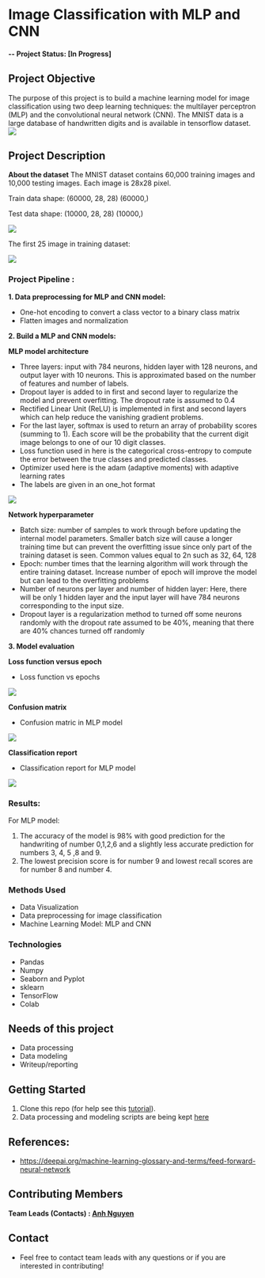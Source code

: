 # Image Classification with MLP and CNN

#### -- Project Status: [In Progress]

## Project Objective
The purpose of this project is to build a machine learning model for image classification using two deep learning techniques: the multilayer perceptron (MLP) and the convolutional neural network (CNN). The MNIST data is  a large database of handwritten digits and is available in tensorflow dataset.
<img src="https://github.com/avtnguyen/image-classification-mlp-cnn/blob/main/image/new_year_lonjong_3.jpg">

## Project Description
**About the dataset** The MNIST dataset contains 60,000 training images and 10,000 testing images. Each image is 28x28 pixel.

Train data shape: (60000, 28, 28) (60000,)

Test data shape: (10000, 28, 28) (10000,)

<img src="https://github.com/avtnguyen/image-classification-mlp-cnn/blob/main/image/Train_Test_classes.png">

The first 25 image in training dataset:

<img src="https://github.com/avtnguyen/image-classification-mlp-cnn/blob/main/image/Handwriting_image.png">

### Project Pipeline :
**1. Data preprocessing for MLP and CNN model:** 
* One-hot encoding to convert a class vector to a binary class matrix
* Flatten images and normalization 

**2. Build a MLP and CNN models:**

**MLP model architecture**
* Three layers: input with 784 neurons, hidden layer with 128 neurons, and output layer with 10 neurons. This is approximated based on the number of features and number of labels.
* Dropout layer is added to in first and second layer to regularize the model and prevent overfitting. The dropout rate is assumed to 0.4
* Rectified Linear Unit (ReLU) is implemented in first and second layers which can help reduce the vanishing gradient problems. 
* For the last layer, softmax is used to return an array of probability scores (summing to 1). Each score will be the probability that the current digit image belongs to one of our 10 digit classes.
* Loss function used in here is the categorical cross-entropy to compute the error between the true classes and predicted classes. 
* Optimizer used here is the adam (adaptive moments) with adaptive learning rates
* The labels are given in an one_hot format
<img src="https://github.com/avtnguyen/image-classification-mlp-cnn/blob/main/image/MLP_model_plot.png">

**Network hyperparameter**
* Batch size: number of samples to work through before updating the internal model parameters. Smaller batch size will cause a longer training time but can prevent the overfitting issue since only part of the training dataset is seen. Common values equal to  2n  such as 32, 64, 128
* Epoch: number times that the learning algorithm will work through the entire training dataset. Increase number of epoch will improve the model but can lead to the overfitting problems
* Number of neurons per layer and number of hidden layer: Here, there will be only 1 hidden layer and the input layer will have 784 neurons corresponding to the input size.
* Dropout layer is a regularization method to turned off some neurons randomly with the dropout rate assumed to be 40%, meaning that there are 40% chances turned off randomly

**3. Model evaluation**

**Loss function versus epoch**

* Loss function vs epochs 

<img src="https://github.com/avtnguyen/image-classification-mlp-cnn/blob/main/image/Los_vs_epoch_MLP.png">

**Confusion matrix**
* Confusion matric in MLP model
<img src="https://github.com/avtnguyen/image-classification-mlp-cnn/blob/main/image/Confusion_Matrix_MLP.png">

**Classification report**
* Classification report for MLP model
<img src="https://github.com/avtnguyen/image-classification-mlp-cnn/blob/main/image/classification_report_MLP.png">

### Results:
For MLP model:
1. The accuracy of the model is 98% with good prediction for the handwriting of number 0,1,2,6 and a slightly less accurate prediction for numbers 3, 4, 5 ,8 and 9.
2. The lowest precision score is for number 9 and lowest recall scores are for number 8 and number 4. 

### Methods Used
* Data Visualization
* Data preprocessing for image classification
* Machine Learning Model: MLP and CNN

### Technologies
* Pandas
* Numpy
* Seaborn and Pyplot
* sklearn
* TensorFlow
* Colab

## Needs of this project
- Data processing
- Data modeling
- Writeup/reporting

## Getting Started
1. Clone this repo (for help see this [tutorial](https://help.github.com/articles/cloning-a-repository/)).
3. Data processing and modeling scripts are being kept [here](https://github.com/avtnguyen/image-classification-mlp-cnn)

## References:
* https://deepai.org/machine-learning-glossary-and-terms/feed-forward-neural-network

## Contributing Members

**Team Leads (Contacts) : [Anh Nguyen ](https://github.com/avtnguyen)**

## Contact
* Feel free to contact team leads with any questions or if you are interested in contributing!
